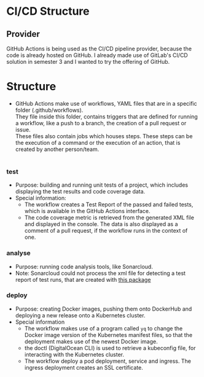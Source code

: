 # CI/CD Structure

## Provider
GitHub Actions is being used as the CI/CD pipeline provider, because the code is already hosted on GitHub.
I already made use of GitLab's CI/CD solution in semester 3 and I wanted to try the offering of GitHub.

# Structure
* GitHub Actions make use of workflows, YAML files that are in a specific folder (.github/workflows). <br> 
They file inside this folder, contains triggers that are defined for running a workflow, like a push to a branch, the creation of a pull request or issue. <br>
These files also contain jobs which houses steps. These steps can be the execution of a command or the execution of an action, that is created by another person/team. <br><br>

### test
* Purpose: building and running unit tests of a project, which includes displaying the test results and code coverage data.
* Special information: 
    - The workflow creates a Test Report of the passed and failed tests, which is available in the GitHub Actions interface.
    - The code coverage metric is retrieved from the generated XML file and displayed in the console. The data is also displayed as a comment of a pull request, if the workflow runs in the context of one.

### analyse
* Purpose: running code analysis tools, like Sonarcloud.
* Note: Sonarcloud could not process the xml file for detecting a test report of test runs, that are created with [this package](https://www.npmjs.com/package/karma-sonarqube-reporter)

### deploy
* Purpose: creating Docker images, pushing them onto DockerHub and deploying a new release onto a Kubernetes cluster.
* Special information
    - The workflow makes use of a program called `yq` to change the Docker image version of the Kubernetes manifest files, so that the deployment makes use of the newest Docker image.
    - the doctl (DigitalOcean CLI) is used to retrieve a kubeconfig file, for interacting with the Kubernetes cluster.
    - The workflow deploy a pod deployment, service and ingress. The ingress deployment creates an SSL certificate.
